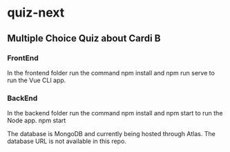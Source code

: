 # quiz-next
## Multiple Choice Quiz about Cardi B

### FrontEnd
In the frontend folder run the command npm install and npm run serve to run the Vue CLI app.

### BackEnd
In the backend folder run the command npm install and npm start to run the Node app.
npm start

The database is MongoDB and currently being hosted through Atlas. The database URL is not available in this repo.
